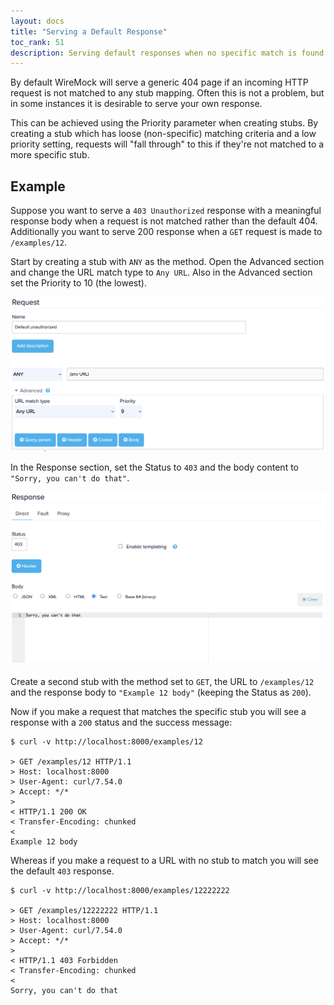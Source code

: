 ```yaml
---
layout: docs
title: "Serving a Default Response"
toc_rank: 51
description: Serving default responses when no specific match is found
---
```


By default WireMock will serve a generic 404 page if an incoming HTTP request is not matched to any stub mapping.
Often this is not a problem, but in some instances it is desirable to serve your own response.

This can be achieved using the Priority parameter when creating stubs. By creating a stub which has loose (non-specific)
matching criteria and a low priority setting, requests will "fall through" to this if they're not matched to a more specific stub.

## Example

Suppose you want to serve a `403 Unauthorized` response with a meaningful response body when a request is not matched rather than the default 404. Additionally you
want to serve 200 response when a `GET` request is made to `/examples/12`.

Start by creating a stub with `ANY` as the method. Open the Advanced section and change the URL match type to `Any URL`.
Also in the Advanced section set the Priority to 10 (the lowest).

<img src="/images/screenshots/default-response-example-request.png" title="Default request"/>

In the Response section, set the Status to `403` and the body content to `"Sorry, you can't do that"`.

<img src="/images/screenshots/default-response-example-response.png" title="Default response"/>

Create a second stub with the method set to `GET`, the URL to `/examples/12` and the response body to `"Example 12 body"` (keeping the Status as `200`).


Now if you make a request that matches the specific stub you will see a response with a `200` status and the success message:

```
$ curl -v http://localhost:8000/examples/12

> GET /examples/12 HTTP/1.1
> Host: localhost:8000
> User-Agent: curl/7.54.0
> Accept: */*
>
< HTTP/1.1 200 OK
< Transfer-Encoding: chunked
<
Example 12 body
```


Whereas if you make a request to a URL with no stub to match you will see the default `403` response.

```
$ curl -v http://localhost:8000/examples/12222222

> GET /examples/12222222 HTTP/1.1
> Host: localhost:8000
> User-Agent: curl/7.54.0
> Accept: */*
>
< HTTP/1.1 403 Forbidden
< Transfer-Encoding: chunked
<
Sorry, you can't do that
```
